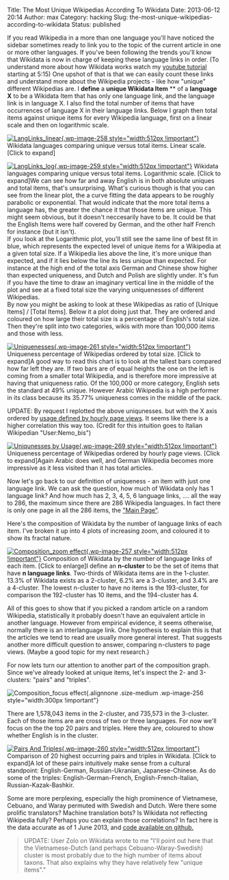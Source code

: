 Title: The Most Unique Wikipedias According To Wikidata
Date: 2013-06-12 20:14
Author: max
Category: hacking
Slug: the-most-unique-wikipedias-according-to-wikidata
Status: published

If you read Wikipedia in a more than one language you'll have noticed the sidebar sometimes ready to link you to the topic of the current article in one or more other languages. If you've been following the trends you'll know that Wikidata is now in charge of keeping these language links in order. (To understand more about how Wikidata works watch my [youtube tutorial](http://www.youtube.com/watch?v=cMMzfG9LITc&feature=youtu.be) starting at 5:15) One upshot of that is that we can easily count these links and understand more about the Wikipedia projects - like how "unique" different Wikipedias are. I **define** a **unique Wikidata Item** ** of a **language X** to be a Wikidata Item that has only one language link, and the language link is in language X. I also find the total number of items that have occurrences of language X in their language links. Below I graph then total items against unique items for every Wikipedia language, first on a linear scale and then on logarithmic scale.

[![]({static}/images/uploads/2013/06/LangLinks_linear.png "LangLinks_linear"){.wp-image-258 style="width:512px !important"}]({static}/images/uploads/2013/06/LangLinks_linear.png) Wikidata languages comparing unique versus total items. Linear scale. \[Click to expand\] 

[![]({static}/images/uploads/2013/06/LangLinks_log.png "LangLinks_log"){.wp-image-259 style="width:512px !important"}]({static}/images/uploads/2013/06/LangLinks_log.png) Wikidata languages comparing unique versus total items. Logarithmic scale. \[Click to expand\]We can see how far and away English is in both absolute uniques and total items, that's unsurprising. What's curious though is that you can see from the linear plot, the a curve fitting the data appears to be roughly parabolic or exponential. That would indicate that the more total items a language has, the greater the chance it that those items are unique. This might seem obvious, but it doesn't neccesarily have to be. It could be that the English Items were half covered by German, and the other half French for instance (but it isn't).  
If you look at the Logarithmic plot, you'll still see the same line of best fit in blue, which represents the expected level of unique items for a Wikipedia at a given total size. If a Wikipedia lies above the line, it's more unique than expected, and if it lies below the line its less unique than expected. For instance at the high end of the total axis German and Chinese show higher than expected uniqueness, and Dutch and Polish are slightly under. It's fun if you have the time to draw an imaginary vertical line in the middle of the plot and see at a fixed total size the varying uniquenesses of different Wikipedias.  
By now you might be asking to look at these Wikipedias as ratio of \[Unique Items\] / \[Total Items\]. Below it a plot doing just that. They are ordered and coloured on how large their total size is a percentage of English's total size. Then they're split into two categories, wikis with more than 100,000 items and those with less.

[![]({static}/images/uploads/2013/06/Uniquenesses.png "Uniquenesses"){.wp-image-261 style="width:512px !important"}]({static}/images/uploads/2013/06/Uniquenesses.png) Uniqueness percentage of Wikipedias ordered by total size. \[Click to expand\]A good way to read this chart is to look at the tallest bars compared how far left they are. If two bars are of equal heights the one on the left is coming from a smaller total Wikipedia, and is therefore more impressive at having that uniqueness ratio. Of the 100,000 or more category, English sets the standard at 49% unique. However Arabic Wikipedia is a high performer in its class because its 35.77% uniqueness comes in the middle of the pack.

UPDATE: By request I replotted the above uniqunesses. but with the X axis ordered by [usage defined by hourly page views](http://stats.wikimedia.org/EN/Sitemap.htm). It seems like there is a higher correlation this way too. (Credit for this intuition goes to Italian Wikipedian "User:Nemo_bis")

[![]({static}/images/uploads/2013/06/Uniqunesses-by-Usage.png "Uniqunesses by Usage"){.wp-image-269 style="width:512px !important"}]({static}/images/uploads/2013/06/Uniqunesses-by-Usage.png) Uniqueness percentage of Wikipedias ordered by hourly page views. \[Click to expand\]Again Arabic does well, and German Wikipedia becomes more impressive as it less visited than it has total articles.

Now let's go back to our definition of uniqueness - an item with just one language link. We can ask the question, how much of Wikidata only has 1 language link? And how much has 2, 3, 4, 5, 6 language links, .... all the way to 286, the maximum since there are 286 Wikipedia languages. In fact there is only one page in all the 286 items, the ["Main Page"](https://www.wikidata.org/wiki/Q5296).

Here's the composition of Wikidata by the number of language links of each item. I've broken it up into 4 plots of increasing zoom, and coloured it to show its fractal nature.

[![]({static}/images/uploads/2013/06/Composition_zoom-effect.png "Composition_zoom effect"){.wp-image-257 style="width:512px !important"}]({static}/images/uploads/2013/06/Composition_zoom-effect.png) Composition of Wikidata by the number of language links of each item. \[Click to enlarge\]I define an **n-cluster** to be the set of items that have **n language links**. Two-thirds of Wikidata items are in the 1-cluster. 13.3% of Wikidata exists as a 2-cluster, 6.2% are a 3-cluster, and 3.4% are a 4-cluster. The lowest n-cluster to have no items is the 193-cluster, for comparison the 192-cluster has 10 items, and the 194-cluster has 4.

All of this goes to show that if you picked a random article on a random Wikipedia, statistically it probably doesn't have an equivalent article in another language. However from empirical evidence, it seems otherwise, normally there is an interlanguage link. One hypothesis to explain this is that the articles we tend to read are usually more general interest. That suggests another more difficult question to answer, comparing n-clusters to page views. (Maybe a good topic for my next research.)

For now lets turn our attention to another part of the composition graph. Since we've already looked at unique items, let's inspect the 2- and 3-clusters: "pairs" and "triples".

![]({static}/images/uploads/2013/06/Composition_focus-effect.png "Composition_focus effect"){.alignnone .size-medium .wp-image-256 style="width:300px !important"}

There are 1,578,043 items in the 2-cluster, and 735,573 in the 3-cluster. Each of those items are are cross of two or three languages. For now we'll focus on the the top 20 pairs and triples. Here they are, coloured to show whether English is in the cluster.

[![]({static}/images/uploads/2013/06/Pairs-And-Triples.png "Pairs And Triples"){.wp-image-260 style="width:512px !important"}]({static}/images/uploads/2013/06/Pairs-And-Triples.png) Comparison of 20 highest occurring pairs and triples in Wikidata. \[Click to expand\]A lot of these pairs intuitively make sense from a cultural standpoint: English-German, Russian-Ukranian, Japanese-Chinese. As do some of the triples: English-German-French, English-French-Italian, Russian-Kazak-Bashkir.

Some are more perplexing, especially the high prominence of Vietnamese, Cebuano, and Waray permuted with Swedish and Dutch. Were there some prolific translators? Machine translation bots? Is Wikidata not reflecting Wikipedia fully? Perhaps you can explain those correlations? In fact here is the data accurate as of 1 June 2013, and [code available on github.](https://github.com/notconfusing/langlink-analysis)

> UPDATE: User Zolo on Wikidata wrote to me "I'll point out here that the Vietnamese-Dutch (and perhaps Cebuano-Waray-Swedish) cluster is most probably due to the high number of items about taxons. That also explains why they have relatively few "unique items"."
